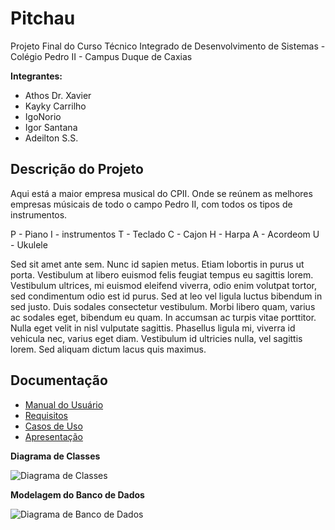# Pitchau

Projeto Final do Curso Técnico Integrado de Desenvolvimento de Sistemas - Colégio Pedro II - Campus Duque de Caxias

**Integrantes:**
 - Athos Dr. Xavier
 - Kayky Carrilho
 - IgoNorio
 - Igor Santana
 - Adeilton S.S.

 ## Descrição do Projeto

 Aqui está a maior empresa musical do CPII. Onde se reúnem as melhores empresas músicais de todo o campo Pedro II, com todos os tipos de instrumentos.
 
 P - Piano
 I - instrumentos
 T - Teclado
 C - Cajon
 H - Harpa
 A - Acordeom
 U - Ukulele

Sed sit amet ante sem. Nunc id sapien metus. Etiam lobortis in purus ut porta. Vestibulum at libero euismod felis feugiat tempus eu sagittis lorem. Vestibulum ultrices, mi euismod eleifend viverra, odio enim volutpat tortor, sed condimentum odio est id purus. Sed at leo vel ligula luctus bibendum in sed justo. Duis sodales consectetur vestibulum. Morbi libero quam, varius ac sodales eget, bibendum eu quam. In accumsan ac turpis vitae porttitor. Nulla eget velit in nisl vulputate sagittis. Phasellus ligula mi, viverra id vehicula nec, varius eget diam. Vestibulum id ultricies nulla, vel sagittis lorem. Sed aliquam dictum lacus quis maximus.

## Documentação

- [Manual do Usuário](manual.md)
- [Requisitos](requisitos.md)
- [Casos de Uso](casos_de_usos.md)
- [Apresentação](apresentacao.pdf)

**Diagrama de Classes**

![Diagrama de Classes](diagrama-exemplo.png)

**Modelagem do Banco de Dados**

![Diagrama de Banco de Dados](diagrama-exemplo.png)
